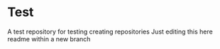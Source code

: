 # Test
A test repository for testing creating repositories
 Just editing this here readme within a new branch
